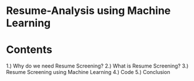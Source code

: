 # Resume-Analysis using Machine Learning 

# Contents 
1.) Why do we need Resume Screening?
2.) What is Resume Screening?
3.) Resume Screening using Machine Learning
4.) Code
5.) Conclusion  
    
 

